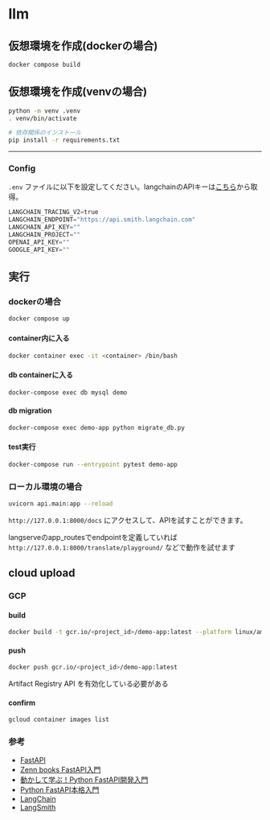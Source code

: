 # llm

## 仮想環境を作成(dockerの場合)
```bash
docker compose build
```

## 仮想環境を作成(venvの場合)
```bash
python -m venv .venv
. venv/bin/activate

# 依存関係のインストール
pip install -r requirements.txt
```

---

### Config

 `.env` ファイルに以下を設定してください。langchainのAPIキーは[こちら](https://smith.langchain.com/settings)から取得。

```python
LANGCHAIN_TRACING_V2=true
LANGCHAIN_ENDPOINT="https://api.smith.langchain.com"
LANGCHAIN_API_KEY=""
LANGCHAIN_PROJECT=""
OPENAI_API_KEY=""
GOOGLE_API_KEY=""
```

## 実行
### dockerの場合

```bash
docker compose up
```

#### container内に入る

```bash
docker container exec -it <container> /bin/bash
```

#### db containerに入る
```bash
docker-compose exec db mysql demo
```

#### db migration
```bash
docker-compose exec demo-app python migrate_db.py
```

#### test実行
```bash
docker-compose run --entrypoint pytest demo-app
```

### ローカル環境の場合
```bash
uvicorn api.main:app --reload
```

`http://127.0.0.1:8000/docs` にアクセスして、APIを試すことができます。

langserveのapp_routesでendpointを定義していれば `http://127.0.0.1:8000/translate/playground/` などで動作を試せます

## cloud upload

### GCP
#### build
```bash
docker build -t gcr.io/<project_id>/demo-app:latest --platform linux/amd64 -f Dockerfile.cloud .
```
#### push
```bash
docker push gcr.io/<project_id>/demo-app:latest
```
Artifact Registry API を有効化している必要がある

#### confirm
```bash
gcloud container images list
```

### 参考
- [FastAPI](https://fastapi.tiangolo.com/ja/)
- [Zenn books FastAPI入門](https://zenn.dev/sh0nk/books/537bb028709ab9)
- [動かして学ぶ！Python FastAPI開発入門](https://www.shoeisha.co.jp/book/detail/9784798177229)
- [Python FastAPI本格入門](https://gihyo.jp/book/2024/978-4-297-14447-0)
- [LangChain](https://langchain.com/)
- [LangSmith](https://smith.langchain.com/)
